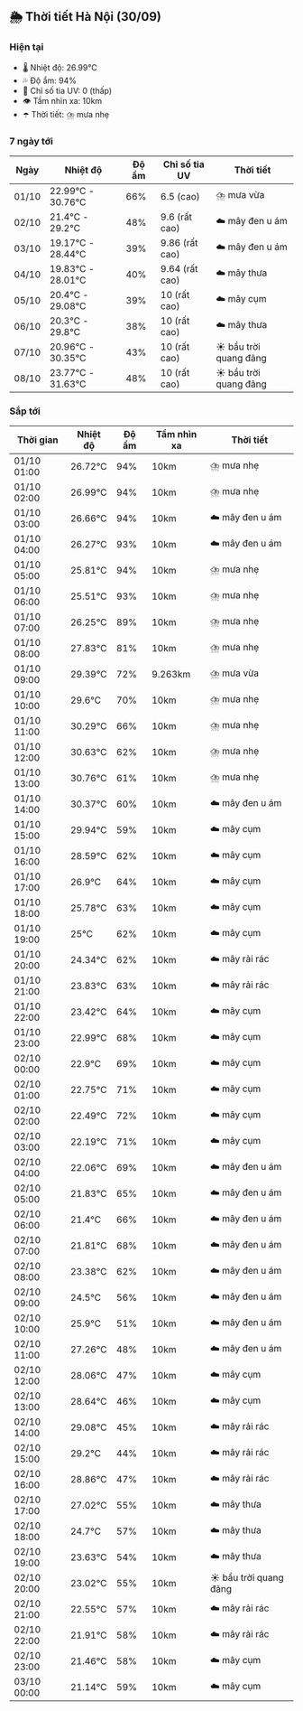 ## 🌦️ Thời tiết Hà Nội (30/09)

### Hiện tại

- 🌡️ Nhiệt độ: 26.99℃
- 💦 Độ ẩm: 94%
- 🌟 Chỉ số tia UV: 0 (thấp)
- 👁️ Tầm nhìn xa: 10km
- ☂️ Thời tiết: ⛈️ mưa nhẹ

### 7 ngày tới

| Ngày | Nhiệt độ | Độ ẩm | Chỉ số tia UV | Thời tiết |
| --- | --- | --- | --- | --- |
| 01/10 | 22.99℃ - 30.76℃ | 66% | 6.5 (cao) | ⛈️ mưa vừa |
| 02/10 | 21.4℃ - 29.2℃ | 48% | 9.6 (rất cao) | ☁️ mây đen u ám |
| 03/10 | 19.17℃ - 28.44℃ | 39% | 9.86 (rất cao) | ☁️ mây đen u ám |
| 04/10 | 19.83℃ - 28.01℃ | 40% | 9.64 (rất cao) | ☁️ mây thưa |
| 05/10 | 20.4℃ - 29.08℃ | 39% | 10 (rất cao) | ☁️ mây cụm |
| 06/10 | 20.3℃ - 29.8℃ | 38% | 10 (rất cao) | ☁️ mây thưa |
| 07/10 | 20.96℃ - 30.35℃ | 43% | 10 (rất cao) | ☀️ bầu trời quang đãng |
| 08/10 | 23.77℃ - 31.63℃ | 48% | 10 (rất cao) | ☀️ bầu trời quang đãng |

### Sắp tới

| Thời gian | Nhiệt độ | Độ ẩm | Tầm nhìn xa | Thời tiết |
| --- | --- | --- | --- | --- |
| 01/10 01:00 | 26.72℃ | 94% | 10km | ⛈️ mưa nhẹ |
| 01/10 02:00 | 26.99℃ | 94% | 10km | ⛈️ mưa nhẹ |
| 01/10 03:00 | 26.66℃ | 94% | 10km | ☁️ mây đen u ám |
| 01/10 04:00 | 26.27℃ | 93% | 10km | ☁️ mây đen u ám |
| 01/10 05:00 | 25.81℃ | 94% | 10km | ⛈️ mưa nhẹ |
| 01/10 06:00 | 25.51℃ | 93% | 10km | ⛈️ mưa nhẹ |
| 01/10 07:00 | 26.25℃ | 89% | 10km | ⛈️ mưa nhẹ |
| 01/10 08:00 | 27.83℃ | 81% | 10km | ⛈️ mưa nhẹ |
| 01/10 09:00 | 29.39℃ | 72% | 9.263km | ⛈️ mưa vừa |
| 01/10 10:00 | 29.6℃ | 70% | 10km | ⛈️ mưa nhẹ |
| 01/10 11:00 | 30.29℃ | 66% | 10km | ⛈️ mưa nhẹ |
| 01/10 12:00 | 30.63℃ | 62% | 10km | ⛈️ mưa nhẹ |
| 01/10 13:00 | 30.76℃ | 61% | 10km | ⛈️ mưa nhẹ |
| 01/10 14:00 | 30.37℃ | 60% | 10km | ☁️ mây đen u ám |
| 01/10 15:00 | 29.94℃ | 59% | 10km | ☁️ mây cụm |
| 01/10 16:00 | 28.59℃ | 62% | 10km | ☁️ mây cụm |
| 01/10 17:00 | 26.9℃ | 64% | 10km | ☁️ mây cụm |
| 01/10 18:00 | 25.78℃ | 63% | 10km | ☁️ mây cụm |
| 01/10 19:00 | 25℃ | 62% | 10km | ☁️ mây cụm |
| 01/10 20:00 | 24.34℃ | 62% | 10km | ☁️ mây rải rác |
| 01/10 21:00 | 23.83℃ | 63% | 10km | ☁️ mây rải rác |
| 01/10 22:00 | 23.42℃ | 64% | 10km | ☁️ mây cụm |
| 01/10 23:00 | 22.99℃ | 68% | 10km | ☁️ mây cụm |
| 02/10 00:00 | 22.9℃ | 69% | 10km | ☁️ mây cụm |
| 02/10 01:00 | 22.75℃ | 71% | 10km | ☁️ mây cụm |
| 02/10 02:00 | 22.49℃ | 72% | 10km | ☁️ mây cụm |
| 02/10 03:00 | 22.19℃ | 71% | 10km | ☁️ mây cụm |
| 02/10 04:00 | 22.06℃ | 69% | 10km | ☁️ mây đen u ám |
| 02/10 05:00 | 21.83℃ | 65% | 10km | ☁️ mây đen u ám |
| 02/10 06:00 | 21.4℃ | 66% | 10km | ☁️ mây đen u ám |
| 02/10 07:00 | 21.81℃ | 68% | 10km | ☁️ mây đen u ám |
| 02/10 08:00 | 23.38℃ | 62% | 10km | ☁️ mây đen u ám |
| 02/10 09:00 | 24.5℃ | 56% | 10km | ☁️ mây đen u ám |
| 02/10 10:00 | 25.9℃ | 51% | 10km | ☁️ mây đen u ám |
| 02/10 11:00 | 27.26℃ | 48% | 10km | ☁️ mây đen u ám |
| 02/10 12:00 | 28.06℃ | 47% | 10km | ☁️ mây cụm |
| 02/10 13:00 | 28.64℃ | 46% | 10km | ☁️ mây cụm |
| 02/10 14:00 | 29.08℃ | 45% | 10km | ☁️ mây rải rác |
| 02/10 15:00 | 29.2℃ | 44% | 10km | ☁️ mây rải rác |
| 02/10 16:00 | 28.86℃ | 47% | 10km | ☁️ mây rải rác |
| 02/10 17:00 | 27.02℃ | 55% | 10km | ☁️ mây thưa |
| 02/10 18:00 | 24.7℃ | 57% | 10km | ☁️ mây thưa |
| 02/10 19:00 | 23.63℃ | 54% | 10km | ☁️ mây thưa |
| 02/10 20:00 | 23.02℃ | 55% | 10km | ☀️ bầu trời quang đãng |
| 02/10 21:00 | 22.55℃ | 57% | 10km | ☁️ mây rải rác |
| 02/10 22:00 | 21.91℃ | 58% | 10km | ☁️ mây rải rác |
| 02/10 23:00 | 21.46℃ | 58% | 10km | ☁️ mây cụm |
| 03/10 00:00 | 21.14℃ | 59% | 10km | ☁️ mây cụm |
